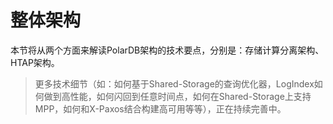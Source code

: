 # 整体架构

本节将从两个方面来解读PolarDB架构的技术要点，分别是：存储计算分离架构、HTAP架构。

> 更多技术细节（如：如何基于Shared-Storage的查询优化器，LogIndex如何做到高性能，如何闪回到任意时间点，如何在Shared-Storage上支持MPP，如何和X-Paxos结合构建高可用等等），正在持续完善中。